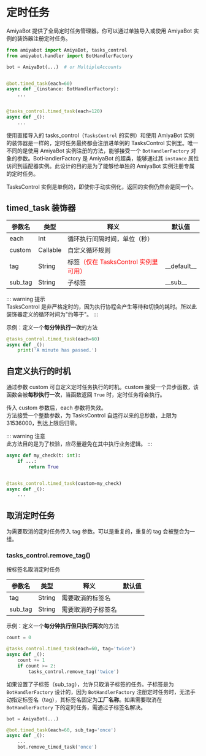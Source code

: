 # 定时任务

AmiyaBot 提供了全局定时任务管理器。你可以通过单独导入或使用 AmiyaBot 实例的装饰器注册定时任务。

```python
from amiyabot import AmiyaBot, tasks_control
from amiyabot.handler import BotHandlerFactory

bot = AmiyaBot(...)  # or MultipleAccounts


@bot.timed_task(each=60)
async def _(instance: BotHandlerFactory):
    ...


@tasks_control.timed_task(each=120)
async def _():
    ...
```

使用直接导入的 tasks_control（`TasksControl` 的实例）和使用 AmiyaBot 实例的装饰器是一样的，定时任务最终都会注册进单例的
TasksControl 实例里。唯一不同的是使用 AmiyaBot
实例注册的方法，能够接受一个 `BotHandlerFactory` 对象的参数。BotHandlerFactory 是 AmiyaBot 的超类，能够通过其 `instance`
属性访问到适配器实例。此设计的目的是为了能够给单独的 AmiyaBot 实例注册专属的定时任务。

TasksControl 实例是单例的，即使你手动实例化，返回的实例仍然会是同一个。

## timed_task 装饰器

| 参数名     | 类型       | 释义                                                        | 默认值           |
|---------|----------|-----------------------------------------------------------|---------------|
| each    | Int      | 循环执行间隔时间，单位（秒）                                            |               |
| custom  | Callable | 自定义循环规则                                                   |               |
| tag     | String   | 标签<span style="color: red">（仅在 TasksControl 实例里可用）</span> | \_\_default__ |
| sub_tag | String   | 子标签                                                       | \_\_sub__     |

::: warning 提示<br>
TasksControl 是非严格定时的，因为执行协程会产生等待和切换的耗时。所以此装饰器定义的循环时间为"约等于"。
:::

示例：定义一个**每分钟执行一次**的方法

```python
@tasks_control.timed_task(each=60)
async def _():
    print('A minute has passed.')
```

## 自定义执行的时机

通过参数 custom 可自定义定时任务执行的时机。custom 接受一个异步函数，该函数会被**每秒执行一次**，当函数返回 `True`
时，定时任务将会执行。

传入 custom 参数后，each 参数将失效。<br>
方法接受一个整数参数，为 TasksControl 自运行以来的总秒数，上限为 31536000，到达上限后归零。

::: warning 注意<br>
此方法目的是为了校验，应尽量避免在其中执行业务逻辑。
:::

```python
async def my_check(t: int):
    if ...:
        return True


@tasks_control.timed_task(custom=my_check)
async def _():
    ...
```

## 取消定时任务

为需要取消的定时任务传入 tag 参数。可以是重复的，重复的 tag 会被整合为一组。

### tasks_control.remove_tag()

按标签名取消定时任务

| 参数名     | 类型     | 释义        | 默认值 |
|---------|--------|-----------|-----|
| tag     | String | 需要取消的标签名  |     |
| sub_tag | String | 需要取消的子标签名 |     |

示例：定义一个**每分钟执行但只执行两次**的方法

```python {7}
count = 0

@tasks_control.timed_task(each=60, tag='twice')
async def _():
    count += 1
    if count >= 2:
        tasks_control.remove_tag('twice')
```

如果设置了子标签（sub_tag），允许只取消子标签的任务。子标签是为 `BotHandlerFactory` 设计的，因为 `BotHandlerFactory`
注册定时任务时，无法手动指定标签名（tag），其标签名固定为**工厂名称**。如果需要取消在 `BotHandlerFactory` 下的定时任务，需通过子标签名解决。

```python {1,6}
bot = AmiyaBot(...)

@bot.timed_task(each=60, sub_tag='once')
async def _():
    ...
    bot.remove_timed_task('once')
```
